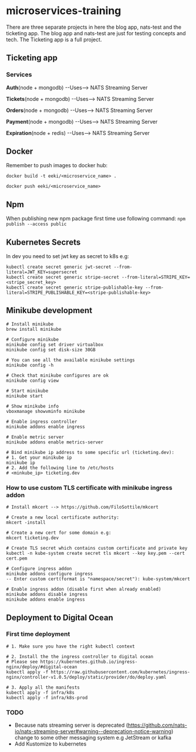 # microservices-training
There are three separate projects in here the blog app, nats-test and the ticketing app.
The blog app and nats-test are just for testing concepts and tech.
The Ticketing app is a full project.

## Ticketing app

### Services
**Auth**(node + mongodb) --Uses--> NATS Streaming Server

**Tickets**(node + mongodb) --Uses--> NATS Streaming Server

**Orders**(node + mongodb) --Uses--> NATS Streaming Server

**Payment**(node + mongodb) --Uses--> NATS Streaming Server

**Expiration**(node + redis) --Uses--> NATS Streaming Server

## Docker
Remember to push images to docker hub:

`docker build -t eeki/<microservice_name> .`

`docker push eeki/<microservice_name>`

## Npm
When publishing new npm package first time use following command:
`npm publish --access public`

## Kubernetes Secrets
In dev you need to set jwt key as secret to k8s e.g:
```shell
kubectl create secret generic jwt-secret --from-literal=JWT_KEY=supersecret
kubectl create secret generic stripe-secret --from-literal=STRIPE_KEY=<stripe_secret_key>
kubectl create secret generic stripe-publishable-key --from-literal=STRIPE_PUBLISHABLE_KEY=<stripe-publishable-key>
```

## Minikube development

```shell
# Install minikube
brew install minikube

# Configure minikube
minikube config set driver virtualbox
minikube config set disk-size 30GB

# You can see all the available minikube settings
minikube config -h

# Check that minikube configures are ok
minikube config view

# Start minikube
minikube start

# Show minikube info
vboxmanage showvminfo minikube

# Enable ingress controller
minikube addons enable ingress

# Enable metric server
minikube addons enable metrics-server

# Bind minikube ip address to some specific url (ticketing.dev):
# 1. Get your minikube ip
minikube ip
# 2. Add the following line to /etc/hosts
# <minkube_ip> ticketing.dev
```

### How to use custom TLS certificate with minikube ingress addon
```shell
# Install mkcert --> https://github.com/FiloSottile/mkcert

# Create a new local certificate authority:
mkcert -install

# Create a new cert for some domain e.g:
mkcert ticketing.dev

# Create TLS secret which contains custom certificate and private key
kubectl -n kube-system create secret tls mkcert --key key.pem --cert cert.pem

# Configure ingress addon
minikube addons configure ingress
-- Enter custom cert(format is "namespace/secret"): kube-system/mkcert

# Enable ingress addon (disable first when already enabled)
minikube addons disable ingress
minikube addons enable ingress
```

## Deployment to Digital Ocean

### First time deployment
```shell
# 1. Make sure you have the right kubectl context

# 2. Install the the ingress controller to digital ocean
# Please see https://kubernetes.github.io/ingress-nginx/deploy/#digital-ocean
kubectl apply -f https://raw.githubusercontent.com/kubernetes/ingress-nginx/controller-v1.0.5/deploy/static/provider/do/deploy.yaml

# 3. Apply all the manifests
kubectl apply -f infra/k8s
kubectl apply -f infra/k8s-prod
```


### TODO
- Because nats streaming server is deprecated (https://github.com/nats-io/nats-streaming-server#warning--deprecation-notice-warning)
change to some other messaging system e.g JetStream or kafka
- Add Kustomize to kubernetes
